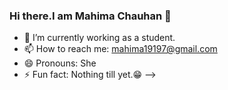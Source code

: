 ### Hi there.I am Mahima Chauhan 👋



- 🔭 I’m currently working as a student.
- 📫 How to reach me: mahima19197@gmail.com
- 😄 Pronouns: She
- ⚡ Fun fact: Nothing till yet.😁
-->

